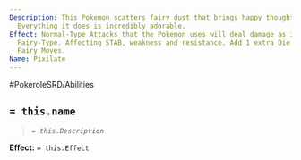 ```yaml
---
Description: This Pokemon scatters fairy dust that brings happy thoughts to the mind.
  Everything it does is incredibly adorable.
Effect: Normal-Type Attacks that the Pokemon uses will deal damage as if they were
  Fairy-Type. Affecting STAB, weakness and resistance. Add 1 extra Die of Damage to
  Fairy Moves.
Name: Pixilate
---
```


#PokeroleSRD/Abilities

## `= this.name`

> *`= this.Description`*

**Effect:** `= this.Effect`
